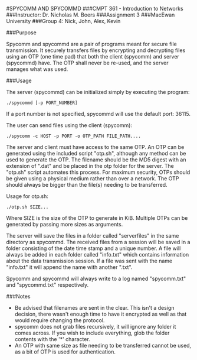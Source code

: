 #SPYCOMM AND SPYCOMMD
###CMPT 361 - Introduction to Networks
###Instructor: Dr. Nicholas M. Boers
###Assignment 3
###MacEwan University
###Group 4: Nick, John, Alex, Kevin

###Purpose

Spycomm and spycommd are a pair of programs meant for secure file transmission.  It securely transfers files by encrypting and decrypting files using an OTP (one time pad) that both the client (spycomm) and server (spycommd) have.  The OTP shall never be re-used, and the server manages what was used.

###Usage

The server (spycommd) can be initialized simply by executing the program:

	./spycommd [-p PORT_NUMBER] 

If a port number is not specified, spycommd will use the default port: 36115.

The user can send files using the client (spycomm): 

	./spycomm -c HOST -p PORT -o OTP_PATH FILE_PATH.... 

The server and client must have access to the same OTP.  An OTP can be generated using the included script "otp.sh", although any method can be used to generate the OTP.   The filename should be the MD5 digest with an extension of ".dat" and be placed in the otp folder for the server.  The "otp.sh" script automates this process.  For maximum security, OTPs should be given using a physical medium rather than over a network.  The OTP should always be bigger than the file(s) needing to be transferred.

Usage for otp.sh:

	./otp.sh SIZE...

Where SIZE is the size of the OTP to generate in KiB.  Multiple OTPs can be generated by passing more sizes as arguments.

The server will save the files in a folder called "serverfiles" in the same directory as spycommd.  The received files from a session will be saved in a folder consisting of the date time stamp and a unique number.  A file will always be added in each folder called "info.txt" which contains information about the data transmission session.  If a file was sent with the name "info.txt" it will append the name with another ".txt".

Spycomm and spycommd will always write to a log named "spycomm.txt" and "spycommd.txt" respectively.  

###Notes

- Be advised that filenames are sent in the clear.  This isn't a design decision, there wasn't enough time to have it encrypted as well as that would require changing the protocol.  
- spycomm does not grab files recursively, it will ignore any folder it comes across. If you wish to include everything, glob the folder contents with the '*' character.
- An OTP with same size as file needing to be transferred cannot be used, as a bit of OTP is used for authentication.
